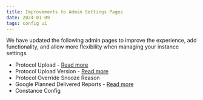 ```yaml
---
title: Improvements to Admin Settings Pages
date: 2024-01-09
tags: config ui
---
```


We have updated the following admin pages to improve the experience, add functionality, and allow more flexibility when managing your instance settings. 

- Protocol Upload - [Read more](/sdk/managing-protocols-in-settings/#protocol-upload)
- Protocol Upload Version - [Read more](/sdk/managing-protocols-in-settings/#protocol-upload-version)
- Protocol Override Snooze Reason 
- Google Planned Delivered Reports - [Read more](/documentation/scheduled-reports/#managing-existing-reports)
- Constance Config
